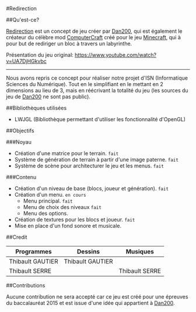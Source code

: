#Redirection

##Qu'est-ce?

[Redirection] est un concept de jeu créer par [Dan200], qui est également le créateur du célèbre mod [ComputerCraft] créé pour le jeu [Minecraft], qui à pour but de rediriger un bloc à travers un labyrinthe.

Présentation du jeu original:
  https://www.youtube.com/watch?v=UA7DjHGkvbc


----------


Nous avons repris ce concept pour réaliser notre projet d'ISN (Informatique Sciences du Numérique). Tout en le simplifiant en le mettant en 2 dimensions au lieu de 3, mais en réécrivant la totalité du jeu (les sources du jeu de [Dan200] ne sont pas public).

##Bibliothèques utilisées

 - LWJGL (Bibliothèque permettant d'utiliser les fonctionnalité d'OpenGL)
 
##Objectifs

###Noyau

 - Création d'une matrice pour le terrain.  `fait`
 - Système de génération de terrain à partir d'une image paterne. `fait` 
 - Système de scène pour architecturer le jeu et les menus. `fait`

###Contenu

 - Création d'un niveau de base (blocs, joueur et génération). `fait`
 - Création d'un menu. `en cours`
	 - Menu principal. `fait`
	 - Menu de choix des niveaux `fait`
	 - Menu des options.
 - Création de textures pour les blocs et joueur. `fait`
 - Mise en place d'un fond sonore et musicale.

##Credit

| Programmes       | Dessins          | Musiques         |
| ---------------- | ---------------- | ---------------- |
| Thibault GAUTIER | Thibault GAUTIER |                  |
| Thibault SERRE   |                  | Thibault SERRE   |

##Contributions

Aucune contribution ne sera accepté car ce jeu est créé pour une épreuves du baccalauréat 2015 et est issue d'une idée qui appartient à [Dan200].




[Redirection]: http://www.redirectiongame.com/
[Dan200]: https://twitter.com/DanTwoHundred
[ComputerCraft]: http://www.computercraft.info/
[Minecraft]: https://minecraft.net/